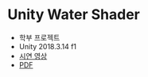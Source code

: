# Unity Water Shader
* 학부 프로젝트
* Unity 2018.3.14 f1
* [시연 영상](https://www.youtube.com/watch?v=RryfrPd-2-4)
* [PDF](https://github.com/mhcoma/Portfolio/blob/master/water_shader.pdf)